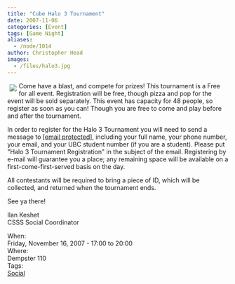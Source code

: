 ```yaml
---
title: "Cube Halo 3 Tournament"
date: 2007-11-06
categories: [Event]
tags: [Game Night]
aliases:
  - /node/1014
author: Christopher Head
images:
  - /files/halo3.jpg
---
```


<div class="field field-name-body field-type-text-with-summary field-label-hidden"><div class="field-items"><div class="field-item even"><p><img src="/files/halo3.jpg" align="left" vspace="5" hspace="5">Come have a blast, and compete for prizes! This tournament is a Free for all event. Registration will be free, though pizza and pop for the event will be sold separately. This event has capacity for 48 people, so register as soon as you can! Though you are free to come and play before and after the tournament.</p>
<p>In order to register for the Halo 3 Tournament you will need to send a message to <a href="/cdn-cgi/l/email-protection#89e1e8e5e6c9fde1eceafcebeca7eae8"><span class="__cf_email__" data-cfemail="0a626b66654a7e626f697f686f24696b">[email&#xA0;protected]</span></a>, including your full name, your phone number, your email, and your UBC student number (if you are a student). Please put &quot;Halo 3 Tournament Registration&quot; in the subject of the email. Registering by e-mail will guarantee you a place; any remaining space will be available on a first-come-first-served basis on the day.</p>
<p>All contestants will be required to bring a piece of ID, which will be collected, and returned when the tournament ends.</p>
<p>See ya there!</p>
<p>Ilan Keshet<br>
CSSS Social Coordinator</p>
</div></div></div><div class="field field-name-field-dates field-type-datetime field-label-above"><div class="field-label">When:&#xA0;</div><div class="field-items"><div class="field-item even"><span class="date-display-single">Friday, November 16, 2007 - <span class="date-display-range"><span class="date-display-start">17:00</span> to <span class="date-display-end">20:00</span></span></span></div></div></div><div class="field field-name-field-location field-type-text field-label-above"><div class="field-label">Where:&#xA0;</div><div class="field-items"><div class="field-item even">Dempster 110</div></div></div>    <footer>
    <div class="field field-name-field-tags field-type-taxonomy-term-reference field-label-above"><div class="field-label">Tags:&#xA0;</div><div class="field-items"><div class="field-item even"><a href="/social">Social</a></div></div></div>      </footer>
